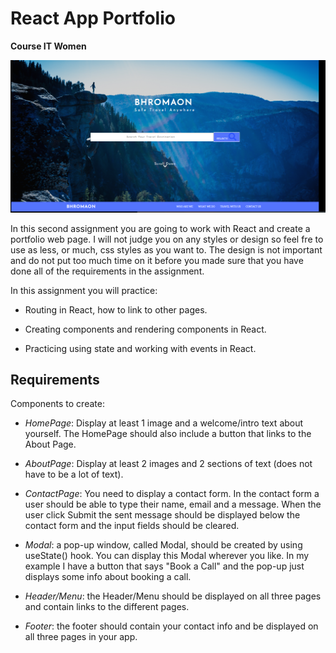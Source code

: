# React App Portfolio
<b> Course IT Women </b>
<br>
<p align="center">
  <img src="https://github.com/glauciabierwagen/bhromaon/blob/main/images/readmeimage.png"  heigth="750"/>
</p>

In this second assignment you are going to work with React and create a portfolio web page. I will not judge you on any styles or design so feel fre to use as less, or much, css styles as you want to. The design is not important and do not put too much time on it before you made sure that you have done all of the requirements in the assignment.

In this assignment you will practice:

- Routing in React, how to link to other pages.

- Creating components and rendering components in React.

- Practicing using state and working with events in React.

## Requirements
Components to create:

- *HomePage*: Display at least 1 image and a welcome/intro text about yourself. The HomePage should also include a button that links to the About Page.

- *AboutPage*: Display at least 2 images and 2 sections of text (does not have to be a lot of text).

- *ContactPage*: You need to display a contact form. In the contact form a user should be able to type their name, email and a message. When the user click Submit the sent message should be displayed below the contact form and the input fields should be cleared.

- *Modal*: a pop-up window, called Modal, should be created by using useState() hook. You can display this Modal wherever you like. In my example I have a button that says "Book a Call" and the pop-up just displays some info about booking a call.

- *Header/Menu*: the Header/Menu should be displayed on all three pages and contain links to the different pages.

- *Footer*: the footer should contain your contact info and be displayed on all three pages in your app.

